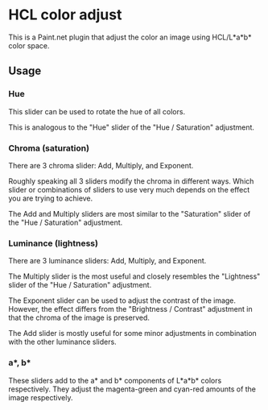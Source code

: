 # HCL color adjust

This is a Paint.net plugin that adjust the color an image using HCL/L\*a\*b\* color space.

## Usage

### Hue

This slider can be used to rotate the hue of all colors.

This is analogous to the "Hue" slider of the "Hue / Saturation" adjustment.

### Chroma (saturation)

There are 3 chroma slider: Add, Multiply, and Exponent.

Roughly speaking all 3 sliders modify the chroma in different ways. Which slider or combinations of sliders to use very much depends on the effect you are trying to achieve.

The Add and Multiply sliders are most similar to the "Saturation" slider of the "Hue / Saturation" adjustment.

### Luminance (lightness)

There are 3 luminance sliders: Add, Multiply, and Exponent.

The Multiply slider is the most useful and closely resembles the "Lightness" slider of the "Hue / Saturation" adjustment.

The Exponent slider can be used to adjust the contrast of the image. However, the effect differs from the "Brightness / Contrast" adjustment in that the chroma of the image is preserved.

The Add slider is mostly useful for some minor adjustments in combination with the other luminance sliders.

### a*, b*

These sliders add to the a\* and b\* components of L\*a\*b\* colors respectively. They adjust the magenta-green and cyan-red amounts of the image respectively.
